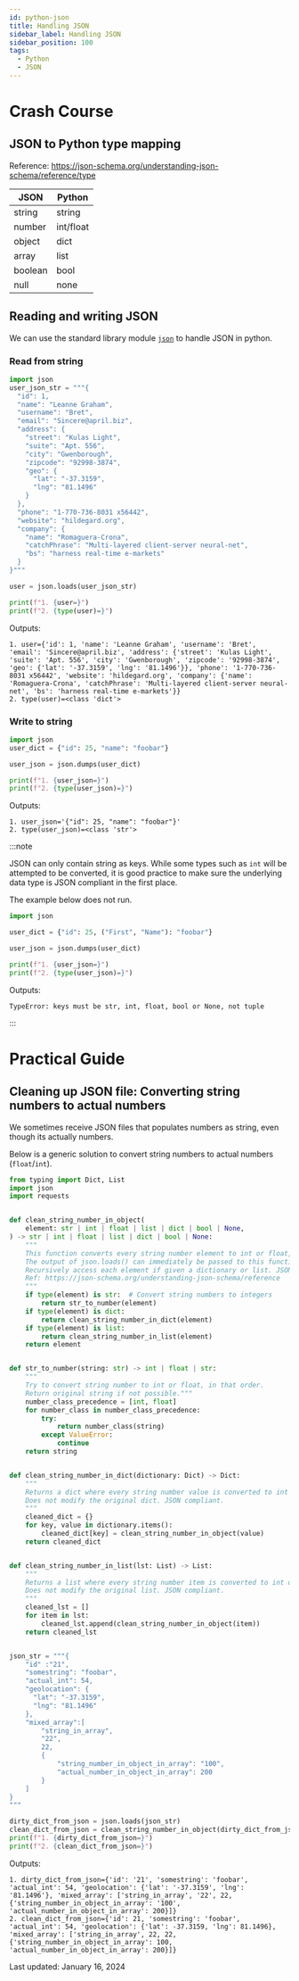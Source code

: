 ```yaml
---
id: python-json
title: Handling JSON
sidebar_label: Handling JSON
sidebar_position: 100
tags:
  - Python
  - JSON
---
```


# Crash Course

## JSON to Python type mapping

Reference: https://json-schema.org/understanding-json-schema/reference/type

| JSON    | Python    |
| ------- | --------- |
| string  | string    |
| number  | int/float |
| object  | dict      |
| array   | list      |
| boolean | bool      |
| null    | none      |

## Reading and writing JSON

We can use the standard library module [`json`](https://docs.python.org/3/library/json.html) to handle JSON in python.

### Read from string

```python
import json
user_json_str = """{
  "id": 1,
  "name": "Leanne Graham",
  "username": "Bret",
  "email": "Sincere@april.biz",
  "address": {
    "street": "Kulas Light",
    "suite": "Apt. 556",
    "city": "Gwenborough",
    "zipcode": "92998-3874",
    "geo": {
      "lat": "-37.3159",
      "lng": "81.1496"
    }
  },
  "phone": "1-770-736-8031 x56442",
  "website": "hildegard.org",
  "company": {
    "name": "Romaguera-Crona",
    "catchPhrase": "Multi-layered client-server neural-net",
    "bs": "harness real-time e-markets"
  }
}"""

user = json.loads(user_json_str)

print(f"1. {user=}")
print(f"2. {type(user)=}")
```

Outputs:

```
1. user={'id': 1, 'name': 'Leanne Graham', 'username': 'Bret', 'email': 'Sincere@april.biz', 'address': {'street': 'Kulas Light', 'suite': 'Apt. 556', 'city': 'Gwenborough', 'zipcode': '92998-3874', 'geo': {'lat': '-37.3159', 'lng': '81.1496'}}, 'phone': '1-770-736-8031 x56442', 'website': 'hildegard.org', 'company': {'name': 'Romaguera-Crona', 'catchPhrase': 'Multi-layered client-server neural-net', 'bs': 'harness real-time e-markets'}}
2. type(user)=<class 'dict'>
```

### Write to string

```python
import json
user_dict = {"id": 25, "name": "foobar"}

user_json = json.dumps(user_dict)

print(f"1. {user_json=}")
print(f"2. {type(user_json)=}")
```

Outputs:

```
1. user_json='{"id": 25, "name": "foobar"}'
2. type(user_json)=<class 'str'>
```

:::note

JSON can only contain string as keys.
While some types such as `int` will be attempted to be converted, it is good practice to make sure
the underlying data type is JSON compliant in the first place.

The example below does not run.

```python
import json

user_dict = {"id": 25, ("First", "Name"): "foobar"}

user_json = json.dumps(user_dict)

print(f"1. {user_json=}")
print(f"2. {type(user_json)=}")
```

Outputs:

```
TypeError: keys must be str, int, float, bool or None, not tuple
```

:::

# Practical Guide

## Cleaning up JSON file: Converting string numbers to actual numbers

We sometimes receive JSON files that populates numbers as string, even though its actually numbers.

Below is a generic solution to convert string numbers to actual numbers (`float`/`int`).

```python
from typing import Dict, List
import json
import requests


def clean_string_number_in_object(
    element: str | int | float | list | dict | bool | None,
) -> str | int | float | list | dict | bool | None:
    """
    This function converts every string number element to int or float, in that order.
    The output of json.loads() can immediately be passed to this function to be cleaned
    Recursively access each element if given a dictionary or list. JSON compliant.
    Ref: https://json-schema.org/understanding-json-schema/reference
    """
    if type(element) is str:  # Convert string numbers to integers
        return str_to_number(element)
    if type(element) is dict:
        return clean_string_number_in_dict(element)
    if type(element) is list:
        return clean_string_number_in_list(element)
    return element


def str_to_number(string: str) -> int | float | str:
    """
    Try to convert string number to int or float, in that order.
    Return original string if not possible."""
    number_class_precedence = [int, float]
    for number_class in number_class_precedence:
        try:
            return number_class(string)
        except ValueError:
            continue
    return string


def clean_string_number_in_dict(dictionary: Dict) -> Dict:
    """
    Returns a dict where every string number value is converted to int or float.
    Does not modify the original dict. JSON compliant.
    """
    cleaned_dict = {}
    for key, value in dictionary.items():
        cleaned_dict[key] = clean_string_number_in_object(value)
    return cleaned_dict


def clean_string_number_in_list(lst: List) -> List:
    """
    Returns a list where every string number item is converted to int or float.
    Does not modify the original list. JSON compliant.
    """
    cleaned_lst = []
    for item in lst:
        cleaned_lst.append(clean_string_number_in_object(item))
    return cleaned_lst


json_str = """{
    "id" :"21",
    "somestring": "foobar",
    "actual_int": 54,
    "geolocation": {
      "lat": "-37.3159",
      "lng": "81.1496"
    },
    "mixed_array":[
        "string_in_array",
        "22",
        22,
        {
            "string_number_in_object_in_array": "100",
            "actual_number_in_object_in_array": 200
        }
    ]
}
"""

dirty_dict_from_json = json.loads(json_str)
clean_dict_from_json = clean_string_number_in_object(dirty_dict_from_json)
print(f"1. {dirty_dict_from_json=}")
print(f"2. {clean_dict_from_json=}")
```

Outputs:

```
1. dirty_dict_from_json={'id': '21', 'somestring': 'foobar', 'actual_int': 54, 'geolocation': {'lat': '-37.3159', 'lng': '81.1496'}, 'mixed_array': ['string_in_array', '22', 22, {'string_number_in_object_in_array': '100', 'actual_number_in_object_in_array': 200}]}
2. clean_dict_from_json={'id': 21, 'somestring': 'foobar', 'actual_int': 54, 'geolocation': {'lat': -37.3159, 'lng': 81.1496}, 'mixed_array': ['string_in_array', 22, 22, {'string_number_in_object_in_array': 100, 'actual_number_in_object_in_array': 200}]}
```

Last updated: January 16, 2024
